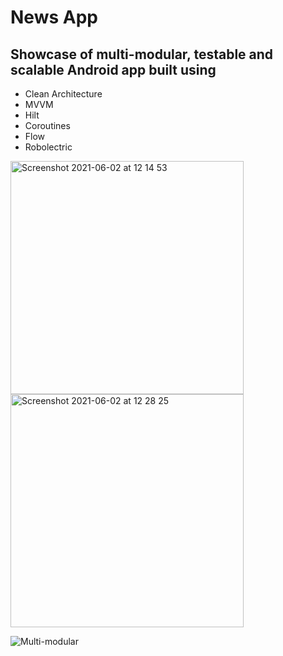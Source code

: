 # News App

## Showcase of multi-modular, testable and scalable Android app built using 
- Clean Architecture
- MVVM
- Hilt
- Coroutines
- Flow
- Robolectric

<img width="373" alt="Screenshot 2021-06-02 at 12 14 53" src="https://github.com/fethij/Airports-App/assets/32542424/26dbaec1-2a22-4094-8140-46fabd93767b"><img width="373" alt="Screenshot 2021-06-02 at 12 28 25" src="https://github.com/fethij/Airports-App/assets/32542424/975b2bb6-d2bf-4a19-9b88-b9d34c8b3ad3">

<img alt="Multi-modular" src="https://github.com/fethij/News/assets/32542424/2b1afd19-2aef-4d35-8f92-3610405a0054">
